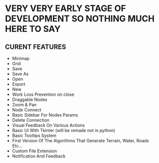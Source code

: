 # VERY VERY EARLY STAGE OF DEVELOPMENT SO NOTHING MUCH HERE TO SAY

## CURENT FEATURES
- Minimap
- Grid
- Save
- Save As
- Open
- Export
- New
- Work Loss Prevention on close
- Draggable Nodes
- Zoom & Pan
- Node Connect
- Basic Sidebar For Nodes Params
- Delete Connection
- Visual Feedback On Various Actions
- Basic UI With Tkinter (will be remade not in python)
- Basic Tooltips System
- First Version Of The Algorithms That Generate Terrain, Water, Roads Etc...
- Custom File Extension
- Notification And Feedback

